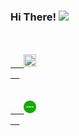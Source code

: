 ### Hi There! <img src="https://media.giphy.com/media/hvRJCLFzcasrR4ia7z/giphy.gif" width="25px">

<code>
  <a href="https://www.instagram.com/davidzatica/">
   <img width="20px" height="20px" src="https://raw.githubusercontent.com/hussainweb/hussainweb/main/icons/instagram.png">
  </a>
</code>

<code>
  <a href="https://www.upwork.com/freelancers/~019b064b90080117c9">
   <img width="20px" height="20px" src="upwork logo.svg">
  </a>
</code>
